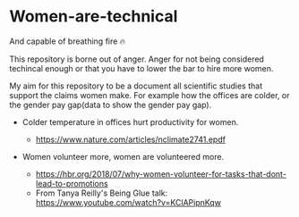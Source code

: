 # Women-are-technical
And capable of breathing fire :fire:

This repository is borne out of anger. Anger for not being considered techincal enough or that you have to lower the bar to hire more women.

My aim for this repository to be a document all scientific studies that support the claims women make. For example how the offices are colder, or the gender pay gap(data to show the gender pay gap).

- Colder temperature in offices hurt productivity for women.
    - https://www.nature.com/articles/nclimate2741.epdf

- Women volunteer more, women are volunteered more.
    - https://hbr.org/2018/07/why-women-volunteer-for-tasks-that-dont-lead-to-promotions
    - From Tanya Reilly's Being Glue talk: https://www.youtube.com/watch?v=KClAPipnKqw
